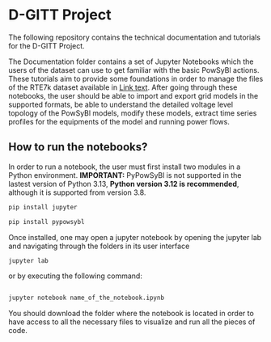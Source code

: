 # D-GITT Project

The following repository contains the technical documentation and tutorials for the D-GITT Project.

The Documentation folder contains a set of Jupyter Notebooks which the users of the dataset can use to get familiar with the basic PowSyBl actions. These tutorials aim to provide some foundations in order to manage the files of the RTE7k dataset available in [Link text](https://huggingface.co/datasets/rte-france/RTE7000). After going through these notebooks, the user should be able to import and export grid models in the supported formats, be able to understand the detailed voltage level topology of the PowSyBl models, modify these models, extract time series profiles for the equipments of the model and running power flows.

## How to run the notebooks?

In order to run a notebook, the user must first install two modules in a Python environment. **IMPORTANT:** PyPowSyBl is not supported in the lastest version of Python 3.13, **Python version 3.12 is recommended**, although it is supported from version 3.8.

```bash
pip install jupyter

```

```bash
pip install pypowsybl
```

Once installed, one may open a jupyter notebook by opening the jupyter lab and navigating through the folders in its user interface

```bash
jupyter lab
```

or by executing the following command:

```bash

jupyter notebook name_of_the_notebook.ipynb

```

You should download the folder where the notebook is located in order to have access to all the necessary files to visualize and run all the pieces of code.
